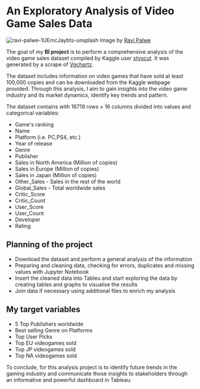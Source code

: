 # An Exploratory Analysis of Video Game Sales Data

![ravi-palwe-1UEmcJaybts-unsplash](https://user-images.githubusercontent.com/125832348/232290960-6c1ed070-313e-471b-95d8-703090e253a2.jpg)
Image by [Ravi Palwe](https://unsplash.com/es/fotos/1UEmcJaybts)

The goal of my **BI project** is to perform a comprehensive analysis of the video game sales dataset compiled by Kaggle user [xtyscut](https://www.kaggle.com/datasets/xtyscut/video-games-sales-as-at-22-dec-2016csv). It was generated by a scrape of [Vgchartz](https://www.vgchartz.com).

The dataset includes information on video games that have sold at least 100,000 copies and can be downloaded from the Kaggle webpage provided. Through this analysis, I aim to gain insights into the video game industry and its market dynamics, identify key trends and pattern. 

The dataset contains with 16719 rows × 16 columns divided into values and categorical variables: 

+ Game's ranking
+ Name
+ Platform (i.e. PC,PS4, etc.)
+ Year of release
+ Genre
+ Publisher
+ Sales in North America (Million of copies)
+ Sales in Europe (Million of copies)
+ Sales in Japan (Million of copies)
+ Other_Sales - Sales in the rest of the world
+ Global_Sales - Total worldwide sales
+ Critic_Score
+ Critic_Count
+ User_Score
+ User_Count
+ Developer
+ Rating

## Planning of the project

+ Download the dataset and perform a general analysis of the information
+ Preparing and cleaning data, checking for errors, duplicates and missing values with Jupyter Notebook
+ Insert the cleaned data into Tableu and start exploring the data by creating tables and graphs to visualise the results
+ Join data if necessary using additional files to enrich my analysis 

## My target variables

+ 5 Top Publishers worldwide
+ Best selling Genre on Platforms
+ Top User Picks
+ Top EU videogames sold 
+ Top JP videogames sold 
+ Top NA videogames sold 

To conclude, for this analysis project is to identify future trends in the gaming industry and communicate those insights to stakeholders through an informative and powerful dashboard in Tableau. 
